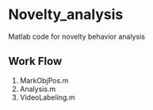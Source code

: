 # Novelty_analysis
Matlab code for novelty behavior analysis

## Work Flow
1. MarkObjPos.m
2. Analysis.m
3. VideoLabeling.m
